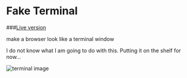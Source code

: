 # Fake Terminal
###[Live version](http://jusleg.com/fakeTerminal)

make a browser look like a terminal window

I do not know what I am going to do with this. Putting it on the shelf for now...

![terminal image](http://cdn.appstorm.net/mac.appstorm.net/files/2012/02/Terminal-Home.png)
